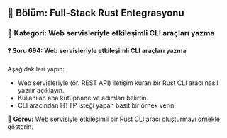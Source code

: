 ## 📘 Bölüm: Full-Stack Rust Entegrasyonu  
### 🔹 Kategori: Web servisleriyle etkileşimli CLI araçları yazma  
#### ❓ Soru 694: Web servisleriyle etkileşimli CLI araçları yazma

Aşağıdakileri yapın:

- Web servisleriyle (ör. REST API) iletişim kuran bir Rust CLI aracı nasıl yazılır açıklayın.
- Kullanılan ana kütüphane ve adımları belirtin.
- CLI aracından HTTP isteği yapan basit bir örnek verin.

🔧 **Görev:** Web servisiyle etkileşimli bir Rust CLI aracı oluşturmayı örnekle gösterin.
